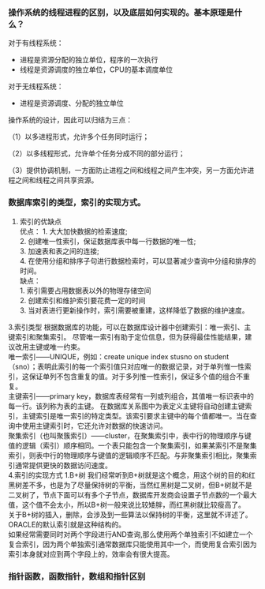 ### 操作系统的线程进程的区别，以及底层如何实现的。基本原理是什么？  
对于有线程系统：  
- 进程是资源分配的独立单位，程序的一次执行
- 线程是资源调度的独立单位，CPU的基本调度单位  

对于无线程系统：  
- 进程是资源调度、分配的独立单位

操作系统的设计，因此可以归结为三点：

（1）以多进程形式，允许多个任务同时运行；

（2）以多线程形式，允许单个任务分成不同的部分运行；

（3）提供协调机制，一方面防止进程之间和线程之间产生冲突，另一方面允许进程之间和线程之间共享资源。

### 数据库索引的类型，索引的实现方式。  
1. 索引的优缺点  
  优点：
        1. 大大加快数据的检索速度;   
        2. 创建唯一性索引，保证数据库表中每一行数据的唯一性;   
        3. 加速表和表之间的连接;   
        4. 在使用分组和排序子句进行数据检索时，可以显著减少查询中分组和排序的时间。  
  缺点：  
          1. 索引需要占用数据表以外的物理存储空间  
          2. 创建索引和维护索引要花费一定的时间  
          3. 当对表进行更新操作时，索引需要被重建，这样降低了数据的维护速度。  


3.索引类型
      根据数据库的功能，可以在数据库设计器中创建索引：唯一索引、主键索引和聚集索引。 尽管唯一索引有助于定位信息，但为获得最佳性能结果，建议改用主键或唯一约束。    
      唯一索引——UNIQUE，例如：create unique index stusno on student（sno）；表明此索引的每一个索引值只对应唯一的数据记录，对于单列惟一性索引，这保证单列不包含重复的值。对于多列惟一性索引，保证多个值的组合不重复。  
      主键索引——primary key，数据库表经常有一列或列组合，其值唯一标识表中的每一行。该列称为表的主键。   在数据库关系图中为表定义主键将自动创建主键索引，主键索引是唯一索引的特定类型。该索引要求主键中的每个值都唯一。当在查询中使用主键索引时，它还允许对数据的快速访问。   
      聚集索引（也叫聚簇索引）——cluster，在聚集索引中，表中行的物理顺序与键值的逻辑（索引）顺序相同。一个表只能包含一个聚集索引，如果某索引不是聚集索引，则表中行的物理顺序与键值的逻辑顺序不匹配。与非聚集索引相比，聚集索引通常提供更快的数据访问速度。  
4.索引的实现方式
1.B+树
    我们经常听到B+树就是这个概念，用这个树的目的和红黑树差不多，也是为了尽量保持树的平衡，当然红黑树是二叉树，但B+树就不是二叉树了，节点下面可以有多个子节点，数据库开发商会设置子节点数的一个最大值，这个值不会太小，所以B+树一般来说比较矮胖，而红黑树就比较瘦高了。  
关于B+树的插入，删除，会涉及到一些算法以保持树的平衡，这里就不详述了。ORACLE的默认索引就是这种结构的。  
如果经常需要同时对两个字段进行AND查询,那么使用两个单独索引不如建立一个复合索引，因为两个单独索引通常数据库只能使用其中一个，而使用复合索引因为索引本身就对应到两个字段上的，效率会有很大提高。


### 指针函数，函数指针，数组和指针区别  




